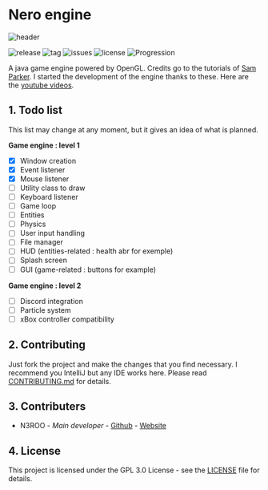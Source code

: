 # Nero engine
![header](https://n3roo.github.io/img/nero-engine-rect.png)

![release](https://img.shields.io/github/release/n3roo/nero-engine.svg) ![tag](https://img.shields.io/github/tag/n3roo/nero-engine.svg) ![issues](https://img.shields.io/github/issues/n3roo/nero-engine.svg) ![license](https://img.shields.io/github/license/n3roo/nero-engine.svg) ![Progression](https://img.shields.io/badge/Progression-0%25-red.svg)

A java game engine powered by OpenGL. Credits go to the tutorials of [Sam Parker](https://www.youtube.com/channel/UCW-0slcL8cidzwxwndpP9WQ).
I started the development of the engine thanks to these. Here are the [youtube videos](https://www.youtube.com/watch?v=etNPl3Dk2XY&list=PL9a_05IxzbrctpcWdVyVaF9AO0vn4WD4J).

## 1. Todo list

This list may change at any moment, but it gives an idea of what is planned.

**Game engine : level 1**
- [x] Window creation
- [x] Event listener
- [x] Mouse listener
- [ ] Utility class to draw
- [ ] Keyboard listener
- [ ] Game loop
- [ ] Entities
- [ ] Physics
- [ ] User input handling
- [ ] File manager
- [ ] HUD (entities-related : health abr for exemple)
- [ ] Splash screen
- [ ] GUI (game-related : buttons for example)

**Game engine : level 2**
- [ ] Discord integration
- [ ] Particle system
- [ ] xBox controller compatibility

## 2. Contributing

Just fork the project and make the changes that you find necessary. I recommend you IntelliJ but any IDE works here.
Please read [CONTRIBUTING.md](CONTRIBUTING.md) for details.

## 3. Contributers
- N3ROO - *Main developer* - [Github](https://github.com/N3ROO) - [Website](https://n3roo.github.io/)

## 4. License
This project is licensed under the GPL 3.0 License - see the [LICENSE](LICENSE) file for details.